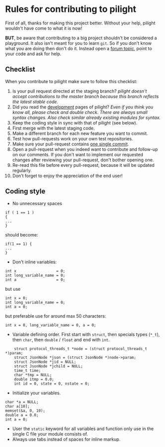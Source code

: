 Rules for contributing to pilight
=================================
First of all, thanks for making this project better. Without your help, pilight wouldn't have come to what it is now!

**BUT**, be aware that contributing to a big project shouldn't be considered a playground. It also isn't meant for you to learn `git`.
So if you don't know what you are doing then don't do it. Instead open a [forum topic](http://forum.pilight.org), point to your code and ask for help.

Checklist
---------
When you contribute to pilight make sure to follow this checklist:

1. Is your pull request directed at the staging branch?
*pilight doesn't accept contributions to the master branch because this branch reflects the latest stable code.*
2. Did you read the [development](https://manual.pilight.org/development/index.html) pages of pilight?
*Even if you think you know all, please check and double check. There are always small syntax changes. Also check similar already existing modules for syntax.*
3. Keep the coding style in sync with that of pilight (see below).
4. First merge with the latest staging code.
5. Make a different branch for each new feature you want to commit.
6. Test how pull-requests work on your own test repositories.
7. Make sure your pull-request contains [one single commit](http://eli.thegreenplace.net/2014/02/19/squashing-github-pull-requests-into-a-single-commit).
8. Open a pull-request when you indeed want to contribute and follow-up on our comments. If you don't want to implement our requested changes after reviewing your pull-request, don't bother opening one.
9. Re-read this file before every pull-request, because it will be updated regularly.
10. Don't forget to enjoy the appreciation of the end user!

Coding style
-----
- No unnecessary spaces
```
if ( 1 == 1 )
{
...
}
```
should become:
```
if(1 == 1) {
...
}
```
- Don't inline variables:
```
int x                  = 0;
int long_variable_name = 0;
int a                  = 0;
```
but use
```
int x =	0;
int long_variable_name = 0;
int a = 0;
```
but preferable use for around max 50 characters:
```
int x = 0, long_variable_name = 0, a = 0;
```
- Variable defining order.
First start with `struct`, then specials types (`*_t`), then `char`, then `double` / `float` and end with `int`.
```
	struct protocol_threads_t *node = (struct protocol_threads_t *)param;
	struct JsonNode *json = (struct JsonNode *)node->param;
	struct JsonNode *jid = NULL;
	struct JsonNode *jchild = NULL;
	time_t time;
	char *tmp = NULL;
	double itmp = 0.0;
	int id = 0, state = 0, nstate = 0;
```
- Initialize your variables.
```
char *a = NULL;
char a[10];
memset(&a, 0, 10);
double a = 0.0;
int a = 0;
```
- User the `static` keyword for all variables and function only use in the single C file your module consists of.
- Always use tabs instead of spaces for inline markup.
